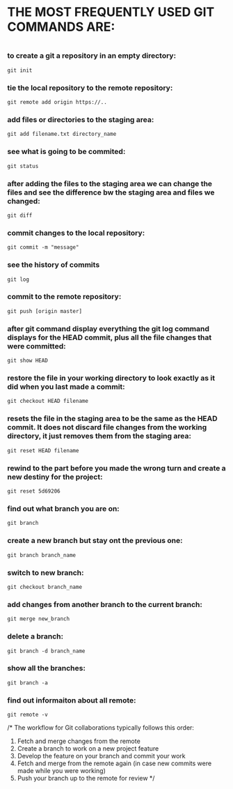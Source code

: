 <h1> THE MOST FREQUENTLY USED GIT COMMANDS ARE:<h1>

<h3>to create a git a repository in an empty directory:</h3>
<code>git init</code>

<h3>tie the local repository to the remote repository:</h3>
<code>git remote add origin https://..</code>

<h3>add files or directories to the staging area:</h3>
<code>git add filename.txt directory_name</code>

<h3>see what is going to be commited:</h3>
<code>git status</code>

<h3>after adding the files to the staging area we can change the files and see the difference bw the staging area and files we changed:</h3>
<code>git diff</code>

<h3>commit changes to the local repository:</h3>
<code>git commit -m "message"</code>

<h3>see the history of commits</h3>
<code>git log</code>

<h3>commit to the remote repository:</h3>
<code>git push [origin master]</code>

<h3>after git command display everything the git log command displays for the HEAD commit, plus all the file changes that were committed:</h3>
<code>git show HEAD</code>

<h3>restore the file in your working directory to look exactly as it did when you last made a commit:</h3>
<code>git checkout HEAD filename</code>

<h3>resets the file in the staging area to be the same as the HEAD commit. It does not discard file changes from the working directory, it just removes them from the staging area:</h3>
<code>git reset HEAD filename</code>

<h3>rewind to the part before you made the wrong turn and create a new destiny for the project: </h3>
<code>git reset 5d69206</code>
 
<h3>find out what branch you are on:</h3>
<code>git branch</code>

<h3>create a new branch but stay ont the previous one:</h3>
<code>git branch branch_name</code>

<h3>switch to new branch:</h3>
<code>git checkout branch_name</code>

<h3>add changes from another branch to the current branch:</h3>
<code>git merge new_branch</code>

<h3>delete a branch:</h3>
<code>git branch -d branch_name</code>

<h3>show all the branches:</h3>
<code>git branch -a</code>

<h3>find out informaiton about all remote:</h3>
<code>git remote -v</code>

/*
The workflow for Git collaborations typically follows this order:
1. Fetch and merge changes from the remote
2. Create a branch to work on a new project feature
3. Develop the feature on your branch and commit your work
4. Fetch and merge from the remote again (in case new commits were made while you were working)
5. Push your branch up to the remote for review
*/
